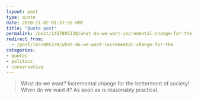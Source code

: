 ```yaml
---
layout: post
type: quote
date: 2010-11-02 01:57:55 GMT
title: "Quote post"
permalink: /post/1457805238/what-do-we-want-incremental-change-for-the
redirect_from: 
  - /post/1457805238/what-do-we-want-incremental-change-for-the
categories:
- quotes
- politics
- conservative
---
```

<blockquote>What do we want? Incremental change for the betterment of society! When do we want it? As soon as is reasonably practical.</blockquote>